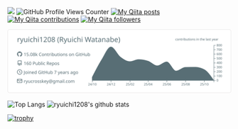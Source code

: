 ![](https://img.shields.io/github/last-commit/ryuichi1208/ryuichi1208/master?style=social)
![GitHub Profile Views Counter](https://komarev.com/ghpvc/?username=ryuichi1208)
[![My Qiita posts](https://qiita-badge.apiapi.app/s/ryuichi1208/posts.svg)](http://qiita.com/ryuichi1208)
[![My Qiita contributions](https://qiita-badge.apiapi.app/s/ryuichi1208/contributions.svg)](http://qiita.com/ryuichi1208)
[![My Qiita followers](https://qiita-badge.apiapi.app/s/ryuichi1208/followers.svg)](http://qiita.com/ryuichi1208)

[![](https://raw.githubusercontent.com/ryuichi1208/ryuichi1208/master/profile-summary-card-output/default/0-profile-details.svg)](https://github.com/vn7n24fzkq/github-profile-summary-cards)

![Top Langs](https://github-readme-stats.vercel.app/api/top-langs/?username=ryuichi1208&hide=html)
![ryuichi1208's github stats](https://github-readme-stats.vercel.app/api?username=ryuichi1208&show_icons=true&count_private=true&line_height=40)

[![trophy](https://github-profile-trophy.vercel.app/?username=ryuichi1208&column=7)](https://github.com/ryo-ma/github-profile-trophy)
